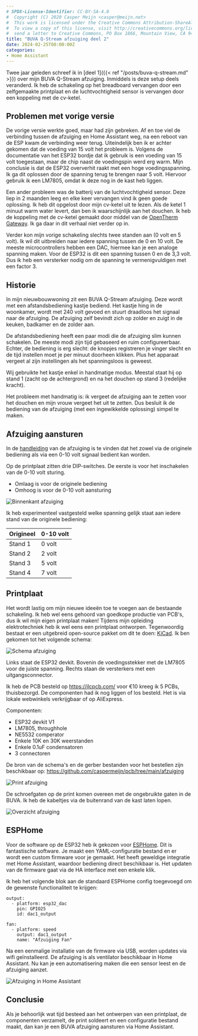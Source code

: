 ```yaml
---
# SPDX-License-Identifier: CC-BY-SA-4.0
#  Copyright (C) 2020 Casper Meijn <casper@meijn.net>
#  This work is licensed under the Creative Commons Attribution-ShareAlike 4.0 International License. 
#  To view a copy of this license, visit http://creativecommons.org/licenses/by-sa/4.0/ or 
#  send a letter to Creative Commons, PO Box 1866, Mountain View, CA 94042, USA.
title: "BUVA Q-Stream afzuiging deel 2"
date: 2024-02-25T00:00:00Z
categories:
- Home Assistant
---
```

Twee jaar geleden schreef ik in [deel 1]({{< ref "/posts/buva-q-stream.md" >}}) over mijn BUVA Q-Stream afzuiging. Inmiddels is deze setup deels veranderd. Ik heb de schakeling op het breadboard vervangen door een zelfgemaakte printplaat en de luchtvochtigheid sensor is vervangen door een koppeling met de cv-ketel.

<!--more-->

## Problemen met vorige versie

De vorige versie werkte goed, maar had zijn gebreken. Af en toe viel de verbinding tussen de afzuiging en Home Assistant weg, na een reboot van de ESP kwam de verbinding weer terug. Uiteindelijk ben ik er achter gekomen dat de voeding van 15 volt het probleem is. Volgens de documentatie van het ESP32 bordje dat ik gebruik is een voeding van 15 volt toegestaan, maar de chip naast de voedingspin werd erg warm. Mijn conclusie is dat de ESP32 oververhit raakt met een hoge voedingsspanning. Ik ga dit oplossen door de spanning terug te brengen naar 5 volt. Hiervoor gebruik ik een LM7805, omdat ik deze nog in de kast heb liggen.

Een ander probleem was de batterij van de luchtvochtigheid sensor. Deze liep in 2 maanden leeg en elke keer vervangen vind ik geen goede oplossing. Ik heb dit opgelost door mijn cv-ketel uit te lezen. Als de ketel 1 minuut warm water levert, dan ben ik waarschijnlijk aan het douchen. Ik heb de koppeling met de cv-ketel gemaakt door middel van de [OpenTherm Gateway](https://www.nodo-shop.nl/nl/aanbevolen/211-opentherm-gateway.html). Ik ga daar in dit verhaal niet verder op in.

Verder kon mijn vorige schakeling slechts twee standen aan (0 volt en 5 volt). Ik wil dit uitbreiden naar iedere spanning tussen de 0 en 10 volt. De meeste microcontrollers hebben een DAC, hiermee kan je een analoge spanning maken. Voor de ESP32 is dit een spanning tussen 0 en de 3,3 volt. Dus ik heb een versterker nodig om de spanning te vermenigvuldigen met een factor 3.

## Historie

In mijn nieuwbouwwoning zit een BUVA Q-Stream afzuiging. Deze wordt met een afstandsbediening kastje bediend. Het kastje hing in de woonkamer, wordt met 240 volt gevoed en stuurt draadloos het signaal naar de afzuiging. De afzuiging zelf bevindt zich op zolder en zuigt in de keuken, badkamer en de zolder aan.

De afstandsbediening heeft een paar modi die de afzuiging slim kunnen schakelen. De meeste modi zijn tijd gebaseerd en ruim configureerbaar. Echter, de bediening is erg slecht: de knopjes registreren je vinger slecht en de tijd instellen moet je per minuut doorheen klikken. Plus het apparaat vergeet al zijn instellingen als het spanningsloos is geweest.

Wij gebruikte het kastje enkel in handmatige modus. Meestal staat hij op stand 1 (zacht op de achtergrond) en na het douchen op stand 3 (redelijke kracht).

Het probleem met handmatig is: ik vergeet de afzuiging aan te zetten voor het douchen en mijn vrouw vergeet het uit te zetten. Dus besluit ik de bediening van de afzuiging (met een ingewikkelde oplossing) simpel te maken.

## Afzuiging aansturen

In de [handleiding](https://moam.info/installatiehandleiding-q-stream-buva_5a2edc321723dd74b6322777.html) van de afzuiging is te vinden dat het zowel via de originele bediening als via een 0-10 volt signaal bedient kan worden.

Op de printplaat zitten drie DIP-switches. De eerste is voor het inschakelen van de 0-10 volt sturing.

- Omlaag is voor de originele bediening
- Omhoog is voor de 0-10 volt aansturing

![Binnenkant afzuiging](/afzuiging-binnenkant.jpg)

Ik heb experimenteel vastgesteld welke spanning gelijk staat aan iedere stand van de originele bediening:

| Origineel | 0-10 volt |
|-----------|-----------|
| Stand 1   | 0 volt    |
| Stand 2   | 2 volt    |
| Stand 3   | 5 volt    |
| Stand 4   | 7 volt    |

## Printplaat

Het wordt lastig om mijn nieuwe ideeën toe te voegen aan de bestaande schakeling. Ik heb wel eens gehoord van goedkope productie van PCB's, dus ik wil mijn eigen printplaat maken! Tijdens mijn opleiding elektrotechniek heb ik wel eens een printplaat ontworpen. Tegenwoordig bestaat er een uitgebreid open-source pakket om dit te doen: [KiCad](https://flathub.org/apps/org.kicad.KiCad). Ik ben gekomen tot het volgende schema:

![Schema afzuiging](/afzuiging2-schema.webp)

Links staat de ESP32 devkit. Bovenin de voedingsstekker met de LM7805 voor de juiste spanning. Rechts staan de versterkers met een uitgangsconnector.

Ik heb de PCB besteld op https://jlcpcb.com/ voor €10 kreeg ik 5 PCBs, thuisbezorgd. De componenten had ik nog liggen of los besteld. Het is via lokale webwinkels verkrijgbaar of op AliExpress.

Componenten:

- ESP32 devkit V1
- LM7805, throughhole
- NE5532 comperator
- Enkele 10K en 30K weerstanden
- Enkele 0.1uF condensatoren
- 3 connectoren

De bron van de schema's en de gerber bestanden voor het bestellen zijn beschikbaar op: https://github.com/caspermeijn/pcb/tree/main/afzuiging

![Print afzuiging](/afzuiging2-print.jpg)

De schroefgaten op de print komen overeen met de ongebruikte gaten in de BUVA. Ik heb de kabeltjes via de buitenrand van de kast laten lopen.

![Overzicht afzuiging](/afzuiging2-overzicht.jpg)

## ESPHome

Voor de software op de ESP32 heb ik gekozen voor [ESPHome](https://esphome.io/). Dit is fantastische software. Je maakt een YAML-configuratie bestand en er wordt een custom firmware voor je gemaakt. Het heeft geweldige integratie met Home Assistant, waardoor bediening direct beschikbaar is. Het updaten van de firmware gaat via de HA interface met een enkele klik.

Ik heb het volgende blok aan de standaard ESPHome config toegevoegd om de gewenste functionaliteit te krijgen:

```
output:
  - platform: esp32_dac
    pin: GPIO25
    id: dac1_output

fan:
  - platform: speed
    output: dac1_output
    name: "Afzuiging Fan"
```

Na een eenmalige installatie van de firmware via USB, worden updates via wifi geïnstalleerd. De afzuiging is als ventilator beschikbaar in Home Assistant. Nu kan je een automatisering maken die een sensor leest en de afzuiging aanzet.

![Afzuiging in Home Assistant](/afzuiging2-home-assistant.png)

## Conclusie

Als je behoorlijk wat tijd besteed aan het ontwerpen van een printplaat, de componenten verzamelt, de print soldeert en een configuratie bestand maakt, dan kan je een BUVA afzuiging aansturen via Home Assistant.
